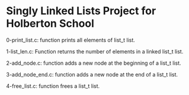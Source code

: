<h1> Singly Linked Lists Project for Holberton School </h1>

0-print_list.c: function prints all elements of list_t list.

1-list_len.c: Function returns the number of elements in a linked list_t list.

2-add_node.c: function adds a new node at the beginning of a list_t list.

3-add_node_end.c: function adds a new node at the end of a list_t list.

4-free_list.c: function frees a list_t list.
